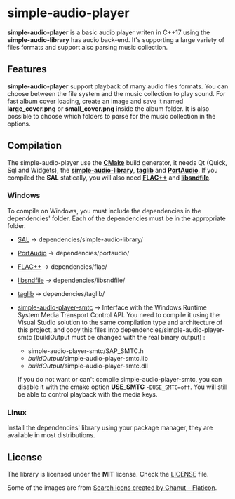 # simple-audio-player

**simple-audio-player** is a basic audio player writen in C++17 using the **simple-audio-library** has audio back-end. It's supporting a large variety of files formats and support also parsing music collection.

## Features

**simple-audio-player** support playback of many audio files formats. You can choose between the file system and the music collection to play sound. For fast album cover loading, create an image and save it named **large_cover.png** or **small_cover.png** inside the album folder. It is also possible to choose which folders to parse for the music collection in the options.

## Compilation

The simple-audio-player use the [**CMake**](https://cmake.org/) build generator, it needs Qt (Quick, Sql and Widgets), the [**simple-audio-library**](https://github.com/BlueDragon28/simple-audio-library), [**taglib**](https://github.com/taglib/taglib) and [**PortAudio**](https://github.com/PortAudio/portaudio). If you compiled the **SAL** statically, you will also need [**FLAC++**](https://github.com/xiph/flac) and [**libsndfile**](https://github.com/libsndfile/libsndfile).

### Windows

To compile on Windows, you must include the dependencies in the dependencies' folder. Each of the dependencies must be in the appropriate folder.

- [SAL](https://github.com/BlueDragon28/simple-audio-library) -> dependencies/simple-audio-library/
- [PortAudio](https://github.com/PortAudio/portaudio) -> dependencies/portaudio/
- [FLAC++](https://github.com/xiph/flac) -> dependencies/flac/
- [libsndfile](https://github.com/libsndfile/libsndfile) -> dependencies/libsndfile/
- [taglib](https://github.com/taglib/taglib) -> dependencies/taglib/
- [simple-audio-player-smtc](https://github.com/BlueDragon28/simple-audio-player-smtc) -> Interface with the Windows Runtime System Media Transport Control API. You need to compile it using the Visual Studio solution to the same compilation type and architecture of this project, and copy this files into dependencies/simple-audio-player-smtc (buildOutput must be changed with the real binary output) :
   - simple-audio-player-smtc/SAP_SMTC.h
   - *buildOutput*/simple-audio-player-smtc.lib
   - *buildOutput*/simple-audio-player-smtc.dll  
  
  If you do not want or can't compile simple-audio-player-smtc, you can disable it with the cmake option **USE_SMTC** `-DUSE_SMTC=off`. You will still be able to control playback with the media keys.

### Linux

Install the dependencies' library using your package manager, they are available in most distributions.

## License

The library is licensed under the **MIT** license. Check the [LICENSE](LICENSE) file.

Some of the images are from <a href="https://www.flaticon.com/free-icons/search" title="search icons">Search icons created by Chanut - Flaticon</a>.